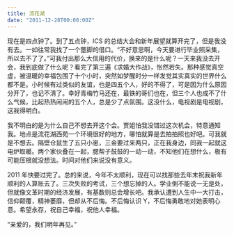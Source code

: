 ```yaml
---
title: 流花湖
date: "2011-12-28T00:00:00Z"
---
```


现在是四点钟了。到了五点钟，ICS 的总结大会和新年展望就算开完了，但是我没有去。一如往常我找了一个蹩脚的借口。“不好意思啊，今天要进行毕业照采集，所以去不了了。”可我付出那么大信用的代价，换来的是什么呢？一天来我没去开会，我到底做了什么呢？看完了第三遍《求婚大作战》，怅然若失。那种感觉真空虚，被温暖的幸福包围了十个小时，突然如梦醒时分一样发觉其实真实的世界什么都不是。小时候有过类似的友谊，也是四五个人，好的不得了，可是因为什么原因分开了，也记不清了。幸好青梅竹马还在，最铁的哥们也在，但三个人也成不了什么气候，比起热热闹闹的五个人，总是少了点氛围。这没什么，电视剧是电视剧，这我得明白。

我不明白的是为什么自己不想去开这个会。贾姐怕我没错过这次机会，特意通知我。地点是流花湖西苑一个环境很好的地方，哪怕就算是去拍拍照也好吧。可我就是不想去。隔壁仓鼠生了五只小崽，三金要过来两只，正在我身边，同我一起就这电炉取暖。两个家伙叠在一起，腮帮子鼓鼓的一动一动，不知他们在想什么，极有可能压根就没想法。时间对他们来说没有意义。

2011 年快要过完了。总的来说，今年不太顺利，现在可以找那些去年末祝我新年顺利的人算账去了。三次失败的考试，三个想忘掉的人。学业倒不能说一无是处，但就像文革时期的经济发展，有基数则总会增长吧。我承认遭到人生中一大打击，信仰颠覆，精神萎靡，但却从不后悔。不后悔认识 Y，不后悔勇敢地对她表明心意。希望永存，祝自己幸福，祝他人幸福。

“亲爱的，我们明年再见。”
